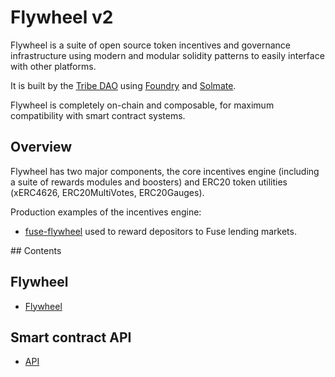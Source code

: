 # Flywheel v2

Flywheel is a suite of open source token incentives and governance infrastructure using modern and modular solidity patterns to easily interface with other platforms.

It is built by the [Tribe DAO](http://tribedao.xyz/) using [Foundry](https://github.com/gakonst/foundry) and [Solmate](https://github.com/Rari-Capital/solmate).

Flywheel is completely on-chain and composable, for maximum compatibility with smart contract systems.

## Overview

Flywheel has two major components, the core incentives engine (including a suite of rewards modules and boosters) and ERC20 token utilities (xERC4626, ERC20MultiVotes, ERC20Gauges).

Production examples of the incentives engine:

- [fuse-flywheel](https://github.com/fei-protocol/fuse-flywheel) used to reward depositors to Fuse lending markets.

## Contents

## Flywheel

- [Flywheel](Flywheel.md)

## Smart contract API

- [API](API/)
